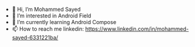 - 👋 Hi, I’m Mohammed Sayed
- 👀 I’m interested in Android Field
- 🌱 I’m currently learning Android Compose
- 📫 How to reach me linkedin: https://www.linkedin.com/in/mohammed-sayed-6331221ba/

<!---
Mohammedbih/Mohammedbih is a ✨ special ✨ repository because its `README.md` (this file) appears on your GitHub profile.
You can click the Preview link to take a look at your changes.
--->
